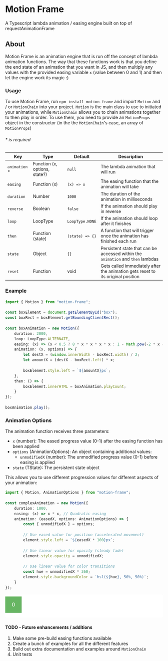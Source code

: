 # Motion Frame

A Typescript lambda animation / easing engine built on top of requestAnimationFrame

## About

Motion Frame is an animation engine that is run off the concept of lambda animation functions. The way that these functions work is that you define the end state of an animation that you want in JS, and then multiply any values with the provided easing variable `x` (value between 0 and 1) and then let the engine work its magic :)

### Usage

To use Motion Frame, run `npm install motion-frame` and import `Motion` and / or `MotionChain` into your project. `Motion` is the main class to use to initiated your animations, while `MotionChain` allows you to chain animations together to then play in order. To use them, you need to provide an `MotionProps` object in the constructor (in the the `MotionChain`'s case, an array of `MotionProps`)

###### \* is required

| Key            | Type                           | Default         | Description                                                                     |
| -------------- | ------------------------------ | --------------- | ------------------------------------------------------------------------------- |
| `animation` \* | Function (x, options, state?) | `null`          | The lambda animation that will run                                              |
| `easing`       | Function (x)                   | `(x) => x`      | The easing function that the animation will take                                |
| `duration`     | Number                         | `1000`          | The duration of the animation in milliseconds                                   |
| `reverse`      | Boolean                        | `false`         | If the animation should play in reverse                                         |
| `loop`         | LoopType                       | `LoopType.NONE` | If the animation should loop after it finishes                                  |
| `then`         | Function (state)               | `(state) => {}` | A function that will trigger once the animation has finished each run           |
| `state`        | Object                         | `{}`            | Persistent state that can be accessed within the `animation` and `then` lambdas |
| `reset`        | Function                       | void            | Gets called immediately after the animation gets reset to its original position |

### Example

```ts
import { Motion } from "motion-frame";

const boxElement = document.getElementById("box");
const boxRect = boxElement.getBoundingClientRect();

const boxAnimation = new Motion({
	duration: 2000,
	loop: LoopType.ALTERNATE,
	easing: (x) => (x < 0.5 ? 8 * x * x * x * x : 1 - Math.pow(-2 * x + 2, 4) / 2),
	animation: (x, options) => {
		let destX = (window.innerWidth - boxRect.width) / 2;
		let amountX = (destX - boxRect.left) * x;

		boxElement.style.left = `${amountX}px`;
	},
	then: () => {
		boxElement.innerHTML = boxAnimation.playCount;
	}
});

boxAnimation.play();
```

### Animation Options

The animation function receives three parameters:
- `x` (number): The eased progress value (0-1) after the easing function has been applied
- `options` (AnimationOptions): An object containing additional values:
  - `unmodifiedX` (number): The unmodified progress value (0-1) before easing is applied
- `state` (TState): The persistent state object

This allows you to use different progression values for different aspects of your animation:

```ts
import { Motion, AnimationOptions } from "motion-frame";

const complexAnimation = new Motion({
	duration: 1000,
	easing: (x) => x * x, // Quadratic easing
	animation: (easedX, options: AnimationOptions) => {
		const { unmodifiedX } = options;
		
		// Use eased value for position (accelerated movement)
		element.style.left = `${easedX * 100}px`;
		
		// Use linear value for opacity (steady fade)
		element.style.opacity = unmodifiedX;
		
		// Use linear value for color transitions
		const hue = unmodifiedX * 360;
		element.style.backgroundColor = `hsl(${hue}, 50%, 50%)`;
	}
});
```

<img src="docs/example.gif">

#### TODO - Future enhancements / additions

1. Make some pre-build easing functions available
1. Create a bunch of examples for all the different features
1. Build out extra documentation and examples around `MotionChain`
1. Unit tests
